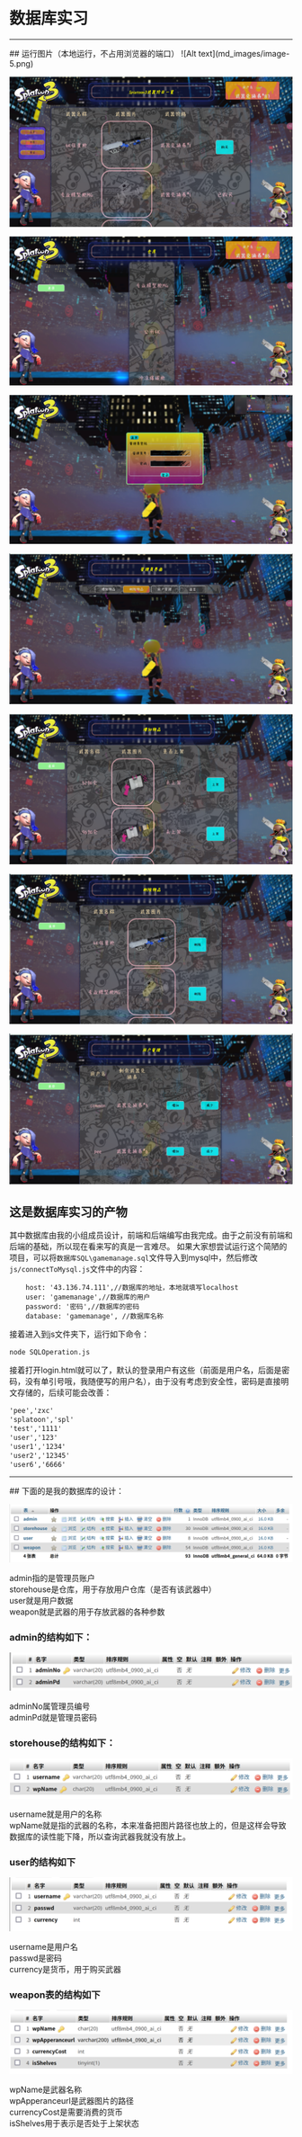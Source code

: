 # 数据库实习
<hr>
## 运行图片（本地运行，不占用浏览器的端口）
![Alt text](md_images/image-5.png)

![Alt text](md_images/image-6.png)

![Alt text](md_images/image-7.png)

![Alt text](md_images/image-8.png)

![Alt text](md_images/image-9.png)

![Alt text](md_images/image-10.png)

![Alt text](md_images/image-11.png)

![Alt text](md_images/image-12.png)

## 这是数据库实习的产物
其中数据库由我的小组成员设计，前端和后端编写由我完成。由于之前没有前端和后端的基础，所以现在看来写的真是一言难尽。
如果大家想尝试运行这个简陋的项目，可以将```数据库SQL\gamemanage.sql```文件导入到mysql中，然后修改```js/connectToMysql.js```文件中的内容：
```
    host: '43.136.74.111',//数据库的地址，本地就填写localhost
    user: 'gamemanage',//数据库的用户
    password: '密码',//数据库的密码
    database: 'gamemanage', //数据库名称
```
接着进入到js文件夹下，运行如下命令：
```
node SQLOperation.js 
```
接着打开login.html就可以了，默认的登录用户有这些（前面是用户名，后面是密码，没有单引号哦，我随便写的用户名），由于没有考虑到安全性，密码是直接明文存储的，后续可能会改善：
```
'pee','zxc'
'splatoon','spl'
'test','1111'
'user','123'
'user1','1234'
'user2','12345'
'user6','6666'
```
<hr>
## 下面的是我的数据库的设计：

![Alt text](md_images/image.png)

admin指的是管理员账户<br>
storehouse是仓库，用于存放用户仓库（是否有该武器中）<br>
user就是用户数据<br>
weapon就是武器的用于存放武器的各种参数<br>
### admin的结构如下：

![Alt text](md_images/image-1.png)

adminNo属管理员编号<br>
adminPd就是管理员密码<br>
### storehouse的结构如下：

![Alt text](md_images/image-2.png)

username就是用户的名称<br>
wpName就是指的武器的名称，本来准备把图片路径也放上的，但是这样会导致数据库的读性能下降，所以查询武器我就没有放上。<br>

### user的结构如下

![Alt text](md_images/image-3.png)

username是用户名<br>
passwd是密码<br>
currency是货币，用于购买武器<br>
### weapon表的结构如下

![Alt text](md_images/image-4.png)

wpName是武器名称<br>
wpApperanceurl是武器图片的路径<br>
currencyCost是需要消费的货币<br>
isShelves用于表示是否处于上架状态<br>